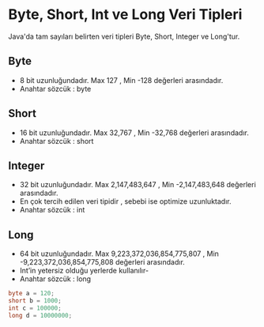 # Byte, Short, Int ve Long Veri Tipleri

Java'da tam sayıları belirten veri tipleri Byte, Short, Integer ve Long'tur.

## Byte
- 8 bit uzunluğundadır. Max 127 , Min -128 değerleri arasındadır.
- Anahtar sözcük : byte
## Short
- 16 bit uzunluğundadır. Max 32,767 , Min -32,768 değerleri arasındadır.
- Anahtar sözcük : short
## Integer
- 32 bit uzunluğundadır. Max 2,147,483,647 , Min -2,147,483,648 değerleri arasındadır.
- En çok tercih edilen veri tipidir , sebebi ise optimize uzunluktadır.
- Anahtar sözcük : int
## Long
- 64 bit uzunluğundadır. Max 9,223,372,036,854,775,807 , Min -9,223,372,036,854,775,808 değerleri arasındadır.
- Int’in yetersiz olduğu yerlerde kullanılır-
- Anahtar sözcük : long

```java 
byte a = 120;
short b = 1000;
int c = 100000;
long d = 10000000;
```
